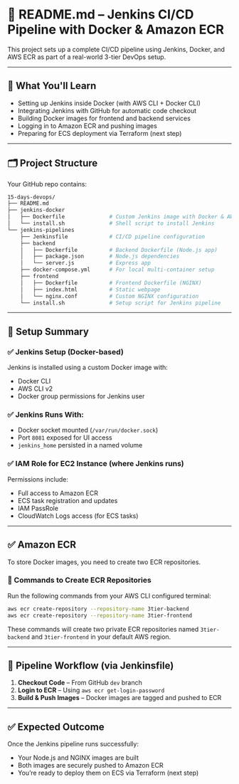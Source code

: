# 📘 README.md – Jenkins CI/CD Pipeline with Docker & Amazon ECR

This project sets up a complete CI/CD pipeline using Jenkins, Docker, and AWS ECR as part of a real-world 3-tier DevOps setup.

---

## 🔧 What You'll Learn
- Setting up Jenkins inside Docker (with AWS CLI + Docker CLI)
- Integrating Jenkins with GitHub for automatic code checkout
- Building Docker images for frontend and backend services
- Logging in to Amazon ECR and pushing images
- Preparing for ECS deployment via Terraform (next step)

---

## 🗂️ Project Structure
Your GitHub repo contains:

```bash
15-days-devops/
├── README.md
├── jenkins-docker
│   ├── Dockerfile              # Custom Jenkins image with Docker & AWS CLI
│   └── install.sh              # Shell script to install Jenkins
└── jenkins-pipelines
    ├── Jenkinsfile             # CI/CD pipeline configuration
    ├── backend
    │   ├── Dockerfile          # Backend Dockerfile (Node.js app)
    │   ├── package.json        # Node.js dependencies
    │   └── server.js           # Express app
    ├── docker-compose.yml      # For local multi-container setup
    ├── frontend
    │   ├── Dockerfile          # Frontend Dockerfile (NGINX)
    │   ├── index.html          # Static webpage
    │   └── nginx.conf          # Custom NGINX configuration
    └── install.sh              # Setup script for Jenkins pipeline
```

---

## 🚀 Setup Summary

### ✅ Jenkins Setup (Docker-based)
Jenkins is installed using a custom Docker image with:
- Docker CLI
- AWS CLI v2
- Docker group permissions for Jenkins user

### ✅ Jenkins Runs With:
- Docker socket mounted (`/var/run/docker.sock`)
- Port `8081` exposed for UI access
- `jenkins_home` persisted in a named volume

### ✅ IAM Role for EC2 Instance (where Jenkins runs)
Permissions include:
- Full access to Amazon ECR
- ECS task registration and updates
- IAM PassRole
- CloudWatch Logs access (for ECS tasks)

---

## ✅ Amazon ECR
To store Docker images, you need to create two ECR repositories.

### 📌 Commands to Create ECR Repositories
Run the following commands from your AWS CLI configured terminal:

```bash
aws ecr create-repository --repository-name 3tier-backend
aws ecr create-repository --repository-name 3tier-frontend
```

These commands will create two private ECR repositories named `3tier-backend` and `3tier-frontend` in your default AWS region.

---

## 🧪 Pipeline Workflow (via Jenkinsfile)
1. **Checkout Code** – From GitHub `dev` branch
2. **Login to ECR** – Using `aws ecr get-login-password`
3. **Build & Push Images** – Docker images are tagged and pushed to ECR

---

## ✅ Expected Outcome
Once the Jenkins pipeline runs successfully:
- Your Node.js and NGINX images are built
- Both images are securely pushed to Amazon ECR
- You’re ready to deploy them on ECS via Terraform (next step)

